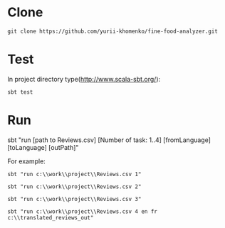Clone
===
```
git clone https://github.com/yurii-khomenko/fine-food-analyzer.git
```
Test
===
In project directory type(http://www.scala-sbt.org/):
```
sbt test
```
Run
===
sbt "run [path to Reviews.csv] [Number of task: 1..4] [fromLanguage] [toLanguage] [outPath]"

For example:
```
sbt "run c:\\work\\project\\Reviews.csv 1"

sbt "run c:\\work\\project\\Reviews.csv 2"

sbt "run c:\\work\\project\\Reviews.csv 3"

sbt "run c:\\work\\project\\Reviews.csv 4 en fr c:\\translated_reviews_out"
```
